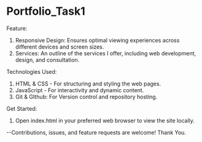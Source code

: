 
# Portfolio_Task1
Feature:
1. Responsive Design: Ensures optimal viewing experiences across different devices and screen sizes.
2. Services: An outline of the services I offer, including web development, design, and consultation.

Technologies Used:
1. HTML & CSS - For structuring and styling the web pages.
2. JavaScript - For interactivity and dynamic content.
3. Git & GIthub: For Version control and repository hosting.

Get Started:
1. Open index.html in your preferred web browser to view the site locally.

--Contributions, issues, and feature requests are welcome! Thank You.

